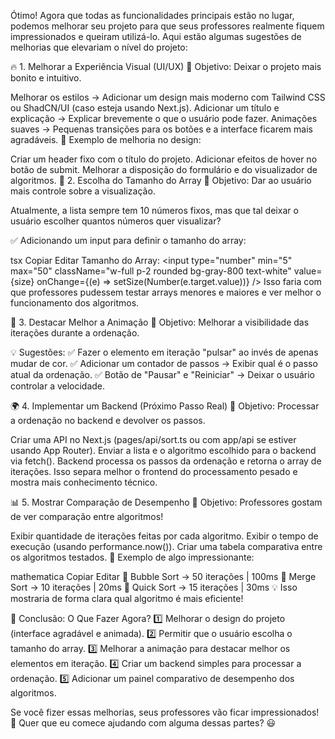 Ótimo! Agora que todas as funcionalidades principais estão no lugar, podemos melhorar seu projeto para que seus professores realmente fiquem impressionados e queiram utilizá-lo. Aqui estão algumas sugestões de melhorias que elevariam o nível do projeto:

🔥 1. Melhorar a Experiência Visual (UI/UX)
📌 Objetivo: Deixar o projeto mais bonito e intuitivo.

Melhorar os estilos → Adicionar um design mais moderno com Tailwind CSS ou ShadCN/UI (caso esteja usando Next.js).
Adicionar um título e explicação → Explicar brevemente o que o usuário pode fazer.
Animações suaves → Pequenas transições para os botões e a interface ficarem mais agradáveis.
📌 Exemplo de melhoria no design:

Criar um header fixo com o título do projeto.
Adicionar efeitos de hover no botão de submit.
Melhorar a disposição do formulário e do visualizador de algoritmos.
🚀 2. Escolha do Tamanho do Array
📌 Objetivo: Dar ao usuário mais controle sobre a visualização.

Atualmente, a lista sempre tem 10 números fixos, mas que tal deixar o usuário escolher quantos números quer visualizar?

✅ Adicionando um input para definir o tamanho do array:

tsx
Copiar
Editar
<label className="block text-white mb-2">Tamanho do Array:</label>
<input 
  type="number" 
  min="5" 
  max="50"
  className="w-full p-2 rounded bg-gray-800 text-white"
  value={size} 
  onChange={(e) => setSize(Number(e.target.value))} 
/>
Isso faria com que professores pudessem testar arrays menores e maiores e ver melhor o funcionamento dos algoritmos.

🎨 3. Destacar Melhor a Animação
📌 Objetivo: Melhorar a visibilidade das iterações durante a ordenação.

💡 Sugestões:
✅ Fazer o elemento em iteração "pulsar" ao invés de apenas mudar de cor.
✅ Adicionar um contador de passos → Exibir qual é o passo atual da ordenação.
✅ Botão de "Pausar" e "Reiniciar" → Deixar o usuário controlar a velocidade.

🌍 4. Implementar um Backend (Próximo Passo Real)
📌 Objetivo: Processar a ordenação no backend e devolver os passos.

Criar uma API no Next.js (pages/api/sort.ts ou com app/api se estiver usando App Router).
Enviar a lista e o algoritmo escolhido para o backend via fetch().
Backend processa os passos da ordenação e retorna o array de iterações.
Isso separa melhor o frontend do processamento pesado e mostra mais conhecimento técnico.

📊 5. Mostrar Comparação de Desempenho
📌 Objetivo: Professores gostam de ver comparação entre algoritmos!

Exibir quantidade de iterações feitas por cada algoritmo.
Exibir o tempo de execução (usando performance.now()).
Criar uma tabela comparativa entre os algoritmos testados.
🔹 Exemplo de algo impressionante:

mathematica
Copiar
Editar
🔹 Bubble Sort → 50 iterações | 100ms
🔹 Merge Sort → 10 iterações | 20ms
🔹 Quick Sort → 15 iterações | 30ms
💡 Isso mostraria de forma clara qual algoritmo é mais eficiente!

📌 Conclusão: O Que Fazer Agora?
1️⃣ Melhorar o design do projeto (interface agradável e animada).
2️⃣ Permitir que o usuário escolha o tamanho do array.
3️⃣ Melhorar a animação para destacar melhor os elementos em iteração.
4️⃣ Criar um backend simples para processar a ordenação.
5️⃣ Adicionar um painel comparativo de desempenho dos algoritmos.

Se você fizer essas melhorias, seus professores vão ficar impressionados! 🚀
Quer que eu comece ajudando com alguma dessas partes? 😃